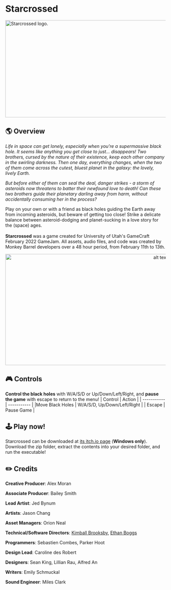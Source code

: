 # Starcrossed
<div align = "left-align"><img src="https://raw.githubusercontent.com/MonkeyBarrelDevs/Starcrossed/main/Feb2022GameJam/Assets/Graphics/starcrossed.png" alt="Starcrossed logo." width="1024" height="306">
  
## 🌎 Overview

*Life in space can get lonely, especially when you're a supermassive black hole. It seems like anything you get close to just... disappears! Two brothers, cursed by the nature of their existence, keep each other company in the swirling darkness. Then one day, everything changes, when the two of them come across the cutest, bluest planet in the galaxy: the lovely, lively Earth.*

*But before either of them can seal the deal, danger strikes - a storm of asteroids now threatens to batter their newfound love to death! Can these two brothers guide their planetary darling away from harm, without accidentally consuming her in the process?*
  
Play on your own or with a friend as black holes guiding the Earth away from incoming asteroids, but beware of getting too close! Strike a delicate balance between asteroid-dodging and planet-sucking in a love story for the (space) ages.<br /> <br />
**Starcrossed** was a game created for University of Utah's GameCraft February 2022 GameJam. All assets, audio files, and code was created by Monkey Barrel developers over a 48 hour period, from February 11th to 13th.

<p align="center">
<img src="https://media.giphy.com/media/aFtLp99nTTW56TZEXi/giphy.gif" alt="alt text" width="960" height="350">
</p>


## 🎮 Controls
**Control the black holes** with W/A/S/D or Up/Down/Left/Right, and **pause the game** with escape to return to the menu!
| Control     | Action      |
| ----------- | ----------- |
|Move Black Holes    | W/A/S/D, Up/Down/Left/Right    |
| Escape   | Pause Game        |
## 🕹️ Play now!
Starcrossed can be downloaded at [its itch.io page](https://the-monkey-barrel.itch.io/starcrossed) (**Windows only**). Download the zip folder, extract the contents into your desired folder, and run the executable!
  
## ✏️ Credits
**Creative Producer**: Alex Moran

**Associate Producer**: Bailey Smith

**Lead Artist**: Jed Bynum

**Artists**: Jason Chang

**Asset Managers**: Orion Neal

**Technical/Software Directors**: [Kimball Brooksby](https://github.com/TheIronFortress), [Ethan Boggs](https://github.com/ethanbeez)

**Programmers**: Sebastien Combes, Parker Hoot

**Design Lead**: Caroline des Robert

**Designers**: Sean King, Lillian Rau, Alfred An

**Writers**: Emily Schmuckal

**Sound Engineer**: Miles Clark
